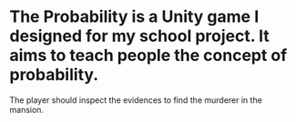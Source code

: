 # <b>The Probability</b> is a Unity game I designed for my school project. It aims to teach people the concept of probability. 

The player should inspect the evidences to find the murderer in the mansion.

